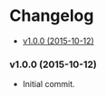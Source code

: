 <!-- START doctoc generated TOC please keep comment here to allow auto update -->
<!-- DON'T EDIT THIS SECTION, INSTEAD RE-RUN doctoc TO UPDATE -->
# Changelog

- [v1.0.0 (2015-10-12)](#v100-2015-10-12)

<!-- END doctoc generated TOC please keep comment here to allow auto update -->

### v1.0.0 (2015-10-12)

 * Initial commit.
